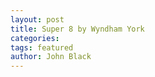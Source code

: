 ```yaml
---
layout: post
title: Super 8 by Wyndham York
categories: 
tags: featured
author: John Black
---
```

<body>
<script type="text/javascript">
window.location="https://www.booking.com/hotel/us/super8motel.en.html?aid=893121&no_rooms=1&group_adults=1";
</script>
</body>
